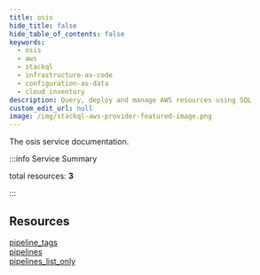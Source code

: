 ```yaml
---
title: osis
hide_title: false
hide_table_of_contents: false
keywords:
  - osis
  - aws
  - stackql
  - infrastructure-as-code
  - configuration-as-data
  - cloud inventory
description: Query, deploy and manage AWS resources using SQL
custom_edit_url: null
image: /img/stackql-aws-provider-featured-image.png
---
```


The osis service documentation.

:::info Service Summary

<div class="row">
<div class="providerDocColumn">
<span>total resources:&nbsp;<b>3</b></span><br />
</div>
</div>

:::

## Resources
<div class="row">
<div class="providerDocColumn">
<a href="/services/osis/pipeline_tags/">pipeline_tags</a><br />
<a href="/services/osis/pipelines/">pipelines</a>
</div>
<div class="providerDocColumn">
<a href="/services/osis/pipelines_list_only/">pipelines_list_only</a>
</div>
</div>